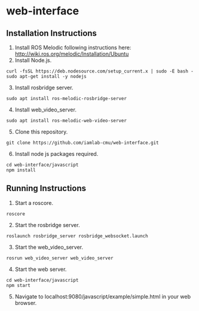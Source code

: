 # web-interface

## Installation Instructions
1. Install ROS Melodic following instructions here: http://wiki.ros.org/melodic/Installation/Ubuntu
2. Install Node.js.
```
curl -fsSL https://deb.nodesource.com/setup_current.x | sudo -E bash -
sudo apt-get install -y nodejs
```
3. Install rosbridge server.
```
sudo apt install ros-melodic-rosbridge-server
```
4. Install web_video_server.
```
sudo apt install ros-melodic-web-video-server
```
5. Clone this repository.
```
git clone https://github.com/iamlab-cmu/web-interface.git
```
6. Install node js packages required.
```
cd web-interface/javascript
npm install
```

## Running Instructions
1. Start a roscore.
```
roscore
```
2. Start the rosbridge server.
```
roslaunch rosbridge_server rosbridge_websocket.launch
```
3. Start the web_video_server.
```
rosrun web_video_server web_video_server
```
4. Start the web server.
```
cd web-interface/javascript
npm start
```
5. Navigate to localhost:9080/javascript/example/simple.html in your web browser.
